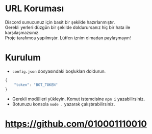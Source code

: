 # URL Koruması
Discord sunucunuz için basit bir şekilde hazırlanmıştır. <br>
Gerekli yerleri düzgün bir şekilde doldurursanız hiç bir hata ile karşılaşmazsınız. <br>
Proje tarafımca yapılmıştır. Lütfen iznim olmadan paylaşmayın!



# Kurulum
- <code>config.json</code> dosyasındaki boşlukları doldurun.
```javascript
{
    "token": "BOT_TOKEN"
}
```
- Gerekli modülleri yükleyin. Komut istemcisine <code>npm i</code> yazabilirsiniz.
- Botunuzu konsola <code>node .</code> yazarak çalıştırabilirsiniz.

# https://github.com/010001110010
